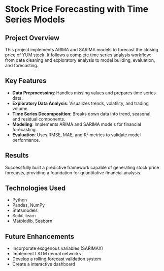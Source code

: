 # Stock Price Forecasting with Time Series Models

## Project Overview
This project implements ARIMA and SARIMA models to forecast the closing price of YUM stock. It follows a complete time series analysis workflow: from data cleaning and exploratory analysis to model building, evaluation, and forecasting.

## Key Features
- **Data Preprocessing**: Handles missing values and prepares time series data.
- **Exploratory Data Analysis**: Visualizes trends, volatility, and trading volume.
- **Time Series Decomposition**: Breaks down data into trend, seasonal, and residual components.
- **Modeling**: Implements ARIMA and SARIMA models for financial forecasting.
- **Evaluation**: Uses RMSE, MAE, and R² metrics to validate model performance.

## Results
Successfully built a predictive framework capable of generating stock price forecasts, providing a foundation for quantitative financial analysis.


## Technologies Used
- Python
- Pandas, NumPy
- Statsmodels
- Scikit-learn
- Matplotlib, Seaborn

## Future Enhancements
- Incorporate exogenous variables (SARIMAX)
- Implement LSTM neural networks
- Develop a rolling forecast validation system
- Create a interactive dashboard
